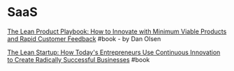# SaaS

[The Lean Product Playbook: How to Innovate with Minimum Viable Products and Rapid Customer Feedback](https://www.goodreads.com/book/show/25374501-the-lean-product-playbook) \#book - by Dan Olsen

[The Lean Startup: How Today's Entrepreneurs Use Continuous Innovation to Create Radically Successful Businesses](https://www.goodreads.com/book/show/10127019-the-lean-startup?from_search=true) \#book

